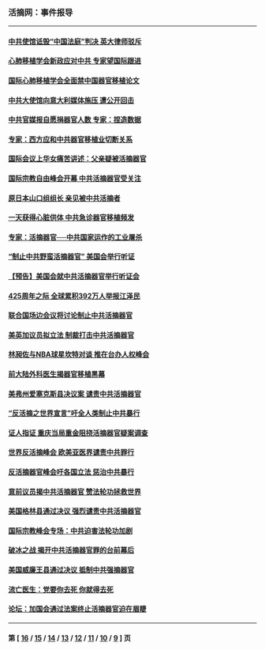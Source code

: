 ### 活摘网：事件报导
---
#### [中共使馆诋毁“中国法庭”判决 英大律师驳斥](../../pages/nf5877/n13833945.md?09300430) 
#### [心肺移植学会新政应对中共 专家望国际跟进](../../pages/nf5877/n13829043.md?09300430) 
#### [国际心肺移植学会全面禁中国器官移植论文](../../pages/nf5877/n13827785.md?09300430) 
#### [中共大使馆向意大利媒体施压 遭公开回击](../../pages/nf5877/n13826038.md?09300430) 
#### [中共官媒报自愿捐器官人数 专家：捏造数据](../../pages/nf5877/n13814130.md?09300430) 
#### [专家：西方应和中共器官移植业切断关系](../../pages/nf5877/n13772828.md?09300430) 
#### [国际会议上华女痛苦讲述：父亲疑被活摘器官](../../pages/nf5877/n13771583.md?09300430) 
#### [国际宗教自由峰会开幕 中共活摘器官受关注](../../pages/nf5877/n13769995.md?09300430) 
#### [原日本山口组组长 亲见被中共活摘者](../../pages/nf5877/n13767360.md?09300430) 
#### [一天获得心脏供体 中共急诊器官移植频发](../../pages/nf5877/n13764689.md?09300430) 
#### [专家：活摘器官──中共国家运作的工业屠杀](../../pages/nf5877/n13761178.md?09300430) 
#### [“制止中共野蛮活摘器官” 美国会举行听证](../../pages/nf5877/n13735831.md?09300430) 
#### [【预告】美国会就中共活摘器官举行听证会](../../pages/nf5877/n13732843.md?09300430) 
#### [425周年之际 全球累积392万人举报江泽民](../../pages/nf5877/n13719232.md?09300430) 
#### [联合国场边会议将讨论制止中共活摘器官](../../pages/nf5877/n13656361.md?09300430) 
#### [美英加议员拟立法 制裁打击中共活摘器官](../../pages/nf5877/n13430251.md?09300430) 
#### [林昶佐与NBA球星坎特对谈 推在台办人权峰会](../../pages/nf5877/n13414467.md?09300430) 
#### [前大陆外科医生揭器官移植黑幕](../../pages/nf5877/n13401416.md?09300430) 
#### [美弗州爱塞克斯县决议案 谴责中共活摘器官](../../pages/nf5877/n13320919.md?09300430) 
#### [“反活摘之世界宣言”吁全人类制止中共暴行](../../pages/nf5877/n13259730.md?09300430) 
#### [证人指证 重庆当局重金阻挠活摘器官疑案调查](../../pages/nf5877/n13259127.md?09300430) 
#### [世界反活摘峰会 欧美亚医界谴责中共罪行](../../pages/nf5877/n13253550.md?09300430) 
#### [反活摘器官峰会吁各国立法 惩治中共暴行](../../pages/nf5877/n13245052.md?09300430) 
#### [意前议员揭中共活摘器官 赞法轮功拯救世界](../../pages/nf5877/n13203445.md?09300430) 
#### [美国格林县通过决议 强烈谴责中共活摘器官](../../pages/nf5877/n13119367.md?09300430) 
#### [国际宗教峰会专场：中共迫害法轮功加剧](../../pages/nf5877/n13088279.md?09300430) 
#### [破冰之战 揭开中共活摘器官罪的台前幕后](../../pages/nf5877/n13082457.md?09300430) 
#### [美国威廉王县通过决议 抵制中共强摘器官](../../pages/nf5877/n13056521.md?09300430) 
#### [流亡医生：党要你去死 你就得去死](../../pages/nf5877/n13052835.md?09300430) 
#### [论坛：加国会通过法案终止活摘器官迫在眉睫](../../pages/nf5877/n13029839.md?09300430) 

---
#### 第 [ [16](./16.md?09300430) / [15](./15.md?09300430) / [14](./14.md?09300430) / [13](./13.md?09300430) / [12](./12.md?09300430) / [11](./11.md?09300430) / [10](./10.md?09300430) / [9](./9.md?09300430) ] 页
